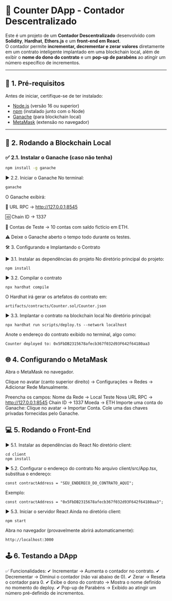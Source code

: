 # 🔗 Counter DApp - Contador Descentralizado

Este é um projeto de um **Contador Descentralizado** desenvolvido com **Solidity**, **Hardhat**, **Ethers.js** e um **front-end em React**.  
O contador permite **incrementar, decrementar e zerar valores** diretamente em um contrato inteligente implantado em uma blockchain local, além de exibir o **nome do dono do contrato** e um **pop-up de parabéns** ao atingir um número específico de incrementos.

---

## 📌 1. Pré-requisitos

Antes de iniciar, certifique-se de ter instalado:

- [Node.js](https://nodejs.org/) (versão 16 ou superior)
- [npm](https://www.npmjs.com/) (instalado junto com o Node)
- [Ganache](https://trufflesuite.com/ganache/) (para blockchain local)
- [MetaMask](https://metamask.io/) (extensão no navegador)

---

## 🚀 2. Rodando a Blockchain Local

### ✅ 2.1. Instalar o Ganache (caso não tenha)

```bash
npm install -g ganache
```
▶ 2.2. Iniciar o Ganache
No terminal:
``` bash
ganache
```
O Ganache exibirá:

🔗 URL RPC → http://127.0.0.1:8545

🆔 Chain ID → 1337

🔑 Contas de Teste → 10 contas com saldo fictício em ETH.

⚠ Deixe o Ganache aberto o tempo todo durante os testes.

🛠 3. Configurando e Implantando o Contrato

▶ 3.1. Instalar as dependências do projeto
No diretório principal do projeto:
```
npm install
```
▶ 3.2. Compilar o contrato
```
npx hardhat compile
```
O Hardhat irá gerar os artefatos do contrato em:
```
artifacts/contracts/Counter.sol/Counter.json
```

▶ 3.3. Implantar o contrato na blockchain local
No diretório principal:
```
npx hardhat run scripts/deploy.ts --network localhost
```
Anote o endereço do contrato exibido no terminal, algo como:
```
Counter deployed to: 0x5FbDB2315678afecb367f032d93F642f64180aa3
```

## 🌐 4. Configurando o MetaMask
Abra o MetaMask no navegador.

Clique no avatar (canto superior direito) → Configurações → Redes → Adicionar Rede Manualmente.

Preencha os campos:
Nome da Rede → Local Teste
Nova URL RPC → http://127.0.0.1:8545
Chain ID → 1337
Moeda → ETH
Importe uma conta do Ganache:
Clique no avatar → Importar Conta.
Cole uma das chaves privadas fornecidas pelo Ganache.

## 💻 5. Rodando o Front-End
▶ 5.1. Instalar as dependências do React
No diretório client:
```
cd client
npm install
```

▶ 5.2. Configurar o endereço do contrato
No arquivo client/src/App.tsx, substitua o endereço:
```
const contractAddress = "SEU_ENDERECO_DO_CONTRATO_AQUI";
```` 
Exemplo:
```
const contractAddress = "0x5FbDB2315678afecb367f032d93F642f64180aa3";
```

▶ 5.3. Iniciar o servidor React
Ainda no diretório client:
```
npm start
```
Abra no navegador (provavelmente abrirá automaticamente):
```
http://localhost:3000
```

## 🕹 6. Testando a DApp
✅ Funcionalidades:
✔ Incrementar → Aumenta o contador no contrato.
✔ Decrementar → Diminui o contador (não vai abaixo de 0).
✔ Zerar → Reseta o contador para 0.
✔ Exibe o dono do contrato → Mostra o nome definido no momento do deploy.
✔ Pop-up de Parabéns → Exibido ao atingir um número pré-definido de incrementos.



